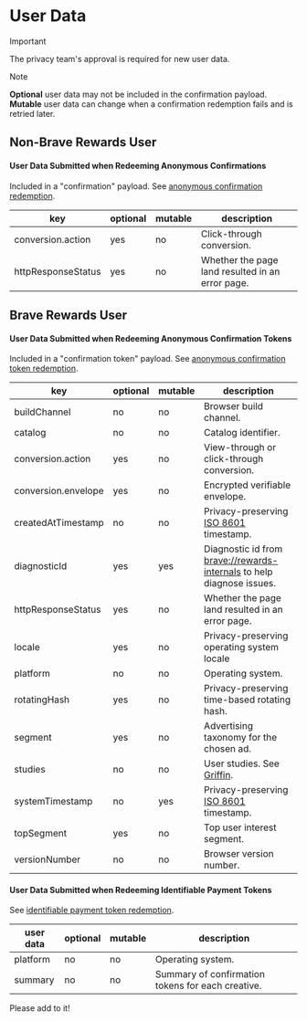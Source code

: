 # User Data

> [!IMPORTANT]
> The privacy team's approval is required for new user data.

> [!NOTE]
> **Optional** user data may not be included in the confirmation payload. **Mutable** user data can change when a confirmation redemption fails and is retried later.

## Non-Brave Rewards User

#### User Data Submitted when Redeeming Anonymous Confirmations

Included in a "confirmation" payload. See [anonymous confirmation redemption](../confirmations/non_reward/README.md).

| key  | optional  | mutable  | description  |
|---|---|---|---|
| conversion.action  | yes  | no  | Click-through conversion.  |
| httpResponseStatus  | yes  | no  | Whether the page land resulted in an error page.  |

## Brave Rewards User

#### User Data Submitted when Redeeming Anonymous Confirmation Tokens

Included in a "confirmation token" payload. See [anonymous confirmation token redemption](../confirmations/reward/README.md).

| key  | optional  | mutable  | description  |
|---|---|---|---|
| buildChannel  | no  | no  | Browser build channel.  |
| catalog  | no  | no  |  Catalog identifier.  |
| conversion.action  | yes  | no  | View-through or click-through conversion.  |
| conversion.envelope  | yes  | no  | Encrypted verifiable envelope.  |
| createdAtTimestamp  | no  | no  | Privacy-preserving [ISO 8601](https://en.wikipedia.org/wiki/ISO_8601) timestamp.  |
| diagnosticId  | yes  | yes  | Diagnostic id from [brave://rewards-internals](brave://rewards-internals) to help diagnose issues.  |
| httpResponseStatus  | yes  | no  | Whether the page land resulted in an error page.  |
| locale  | yes  | no  | Privacy-preserving operating system locale  |
| platform  | no  | no  | Operating system.  |
| rotatingHash  | yes  | no  | Privacy-preserving time-based rotating hash.  |
| segment  | yes  | no  | Advertising taxonomy for the chosen ad.  |
| studies  | no  | no  | User studies. See [Griffin](https://github.com/brave/brave-browser/wiki/Brave-Variations-(Griffin)).  |
| systemTimestamp  | no  | yes  | Privacy-preserving [ISO 8601](https://en.wikipedia.org/wiki/ISO_8601) timestamp.  |
| topSegment  | yes  | no  | Top user interest segment. |
| versionNumber  | no  | no  | Browser version number.  |

#### User Data Submitted when Redeeming Identifiable Payment Tokens

See [identifiable payment token redemption](../utility/redeem_confirmation/non_reward/README.md).

| user data  | optional  | mutable  | description  |
|---|---|---|---|
| platform  | no  | no  | Operating system.  |
| summary  | no  | no  | Summary of confirmation tokens for each creative.  |

Please add to it!
